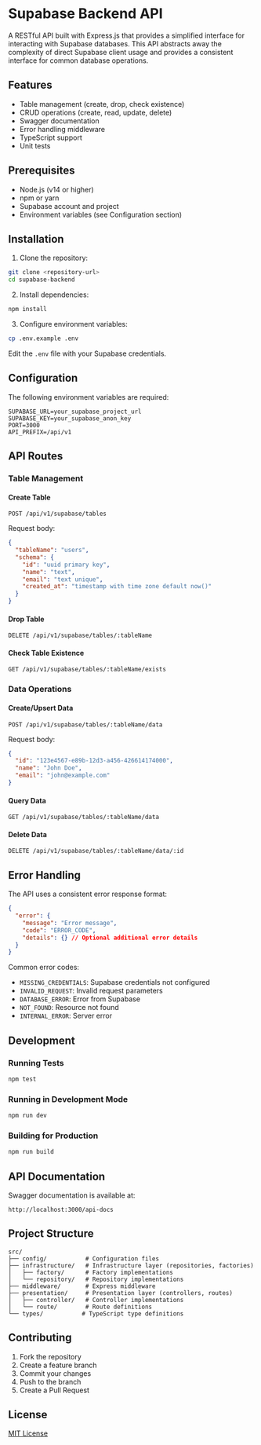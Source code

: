 # Supabase Backend API

A RESTful API built with Express.js that provides a simplified interface for interacting with Supabase databases. This API abstracts away the complexity of direct Supabase client usage and provides a consistent interface for common database operations.

## Features

- Table management (create, drop, check existence)
- CRUD operations (create, read, update, delete)
- Swagger documentation
- Error handling middleware
- TypeScript support
- Unit tests

## Prerequisites

- Node.js (v14 or higher)
- npm or yarn
- Supabase account and project
- Environment variables (see Configuration section)

## Installation

1. Clone the repository:
```bash
git clone <repository-url>
cd supabase-backend
```

2. Install dependencies:
```bash
npm install
```

3. Configure environment variables:
```bash
cp .env.example .env
```
Edit the `.env` file with your Supabase credentials.

## Configuration

The following environment variables are required:

```env
SUPABASE_URL=your_supabase_project_url
SUPABASE_KEY=your_supabase_anon_key
PORT=3000
API_PREFIX=/api/v1
```

## API Routes

### Table Management

#### Create Table
```http
POST /api/v1/supabase/tables
```

Request body:
```json
{
  "tableName": "users",
  "schema": {
    "id": "uuid primary key",
    "name": "text",
    "email": "text unique",
    "created_at": "timestamp with time zone default now()"
  }
}
```

#### Drop Table
```http
DELETE /api/v1/supabase/tables/:tableName
```

#### Check Table Existence
```http
GET /api/v1/supabase/tables/:tableName/exists
```

### Data Operations

#### Create/Upsert Data
```http
POST /api/v1/supabase/tables/:tableName/data
```

Request body:
```json
{
  "id": "123e4567-e89b-12d3-a456-426614174000",
  "name": "John Doe",
  "email": "john@example.com"
}
```

#### Query Data
```http
GET /api/v1/supabase/tables/:tableName/data
```

#### Delete Data
```http
DELETE /api/v1/supabase/tables/:tableName/data/:id
```

## Error Handling

The API uses a consistent error response format:

```json
{
  "error": {
    "message": "Error message",
    "code": "ERROR_CODE",
    "details": {} // Optional additional error details
  }
}
```

Common error codes:
- `MISSING_CREDENTIALS`: Supabase credentials not configured
- `INVALID_REQUEST`: Invalid request parameters
- `DATABASE_ERROR`: Error from Supabase
- `NOT_FOUND`: Resource not found
- `INTERNAL_ERROR`: Server error

## Development

### Running Tests
```bash
npm test
```

### Running in Development Mode
```bash
npm run dev
```

### Building for Production
```bash
npm run build
```

## API Documentation

Swagger documentation is available at:
```
http://localhost:3000/api-docs
```

## Project Structure

```
src/
├── config/           # Configuration files
├── infrastructure/   # Infrastructure layer (repositories, factories)
│   ├── factory/      # Factory implementations
│   └── repository/   # Repository implementations
├── middleware/       # Express middleware
├── presentation/     # Presentation layer (controllers, routes)
│   ├── controller/   # Controller implementations
│   └── route/        # Route definitions
└── types/           # TypeScript type definitions
```

## Contributing

1. Fork the repository
2. Create a feature branch
3. Commit your changes
4. Push to the branch
5. Create a Pull Request

## License

[MIT License](LICENSE) 